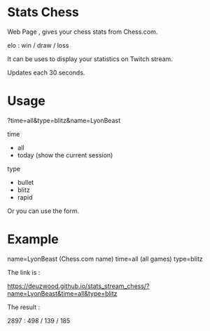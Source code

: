 # Stats Chess

Web Page , gives your chess stats from Chess.com.

elo : win / draw / loss

It can be uses to display your statistics on Twitch stream.

Updates each 30 seconds.

# Usage

?time=all&type=blitz&name=LyonBeast

time
- all
- today (show the current session)

type
- bullet
- blitz
- rapid

Or you can use the form.

# Example

name=LyonBeast  (Chess.com name)
time=all        (all games)
type=blitz

The link is :

https://deuzwood.github.io/stats_stream_chess/?name=LyonBeast&time=all&type=blitz

The result :

2897 : 498 / 139 / 185